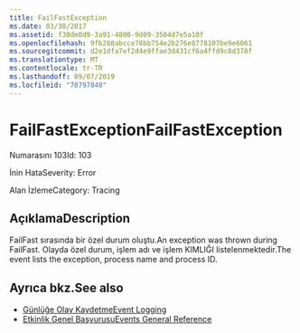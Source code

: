 ```yaml
---
title: FailFastException
ms.date: 03/30/2017
ms.assetid: f30de0d9-3a91-4800-9d09-3504d7e5a10f
ms.openlocfilehash: 9fb288abcce78bb754e2b276e8778107be9e6061
ms.sourcegitcommit: d2e1dfa7ef2d4e9ffae3d431cf6a4ffd9c8d378f
ms.translationtype: MT
ms.contentlocale: tr-TR
ms.lasthandoff: 09/07/2019
ms.locfileid: "70797848"
---
```

# <a name="failfastexception"></a><span data-ttu-id="4ae88-102">FailFastException</span><span class="sxs-lookup"><span data-stu-id="4ae88-102">FailFastException</span></span>
<span data-ttu-id="4ae88-103">Numarasını 103</span><span class="sxs-lookup"><span data-stu-id="4ae88-103">Id: 103</span></span>  
  
 <span data-ttu-id="4ae88-104">İnin Hata</span><span class="sxs-lookup"><span data-stu-id="4ae88-104">Severity: Error</span></span>  
  
 <span data-ttu-id="4ae88-105">Alan İzleme</span><span class="sxs-lookup"><span data-stu-id="4ae88-105">Category: Tracing</span></span>  
  
## <a name="description"></a><span data-ttu-id="4ae88-106">Açıklama</span><span class="sxs-lookup"><span data-stu-id="4ae88-106">Description</span></span>  
 <span data-ttu-id="4ae88-107">FailFast sırasında bir özel durum oluştu.</span><span class="sxs-lookup"><span data-stu-id="4ae88-107">An exception was thrown during FailFast.</span></span> <span data-ttu-id="4ae88-108">Olayda özel durum, işlem adı ve işlem KIMLIĞI listelenmektedir.</span><span class="sxs-lookup"><span data-stu-id="4ae88-108">The event lists the exception, process name and process ID.</span></span>  
  
## <a name="see-also"></a><span data-ttu-id="4ae88-109">Ayrıca bkz.</span><span class="sxs-lookup"><span data-stu-id="4ae88-109">See also</span></span>

- [<span data-ttu-id="4ae88-110">Günlüğe Olay Kaydetme</span><span class="sxs-lookup"><span data-stu-id="4ae88-110">Event Logging</span></span>](index.md)
- [<span data-ttu-id="4ae88-111">Etkinlik Genel Başvurusu</span><span class="sxs-lookup"><span data-stu-id="4ae88-111">Events General Reference</span></span>](events-general-reference.md)
